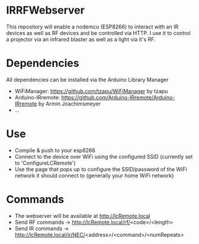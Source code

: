 # IRRFWebserver
This repository will enable a nodemcu (ESP8266) to interact with an IR devices as well as RF devices and be controlled via HTTP.
I use it to control a projector via an infrared blaster as well as a light via it's RF.

# Dependencies
All dependencies can be installed via the Arduino Library Manager
* WiFiManager: https://github.com/tzapu/WiFiManager by tzapu
* Arduino-IRremote: https://github.com/Arduino-IRremote/Arduino-IRremote by Armin Joachimsmeyer
* ...

# Use
* Compile & push to your esp8266
* Connect to the device over WiFi using the configured SSID (currently set to 'ConfigureLCRemote')
* Use the page that pops up to configure the SSID/password of the WiFi network it should connect to (generally your home WiFi network)

# Commands
* The webserver will be available at http://lcRemote.local
* Send RF commands -> http://lcRemote.local/rf/<code\>/\<length\>
* Send IR commands -> http://lcRemote.local/ir/NEC/<address\>/<command\>/<numRepeats\>
